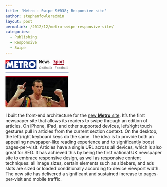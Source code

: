 ```yaml
---
title: 'Metro : Swipe &#038; Responsive site'
author: stephanfowleradmin
layout: post
permalink: /2012/12/metro-swipe-responsive-site/
categories:
  - Publishing
  - Responsive
  - Swipe
---
```

<img src="/assets/2012/12/metro3.jpg" alt="metro" width="200" height="150" class="alignleft size-full wp-image-143" />

I built the front-end architecture for the [new **Metro** site][1]. It&#8217;s the first newspaper site that allows its readers to swipe through an edition of articles. On iPhone, iPad, and other supported devices, left/right touch gestures pull in articles from the current section context. On the desktop, the left/right keyboard keys do the same. The idea is to provide both an appealing newspaper-like reading experience and to significantly boost pages-per-visit. Articles have a single URL across all devices, which is also great for SEO. It has achieved this by being the first national UK newspaper site to embrace responsive design, as well as responsive content techniques: all image sizes, certain elements such as sidebars, and ads slots are sized or loaded conditionally according to device viewport width. The new site has delivered a significant and sustained increase to pages-per-visit and mobile traffic.

 [1]: http://metro.co.uk/ "Metro"
